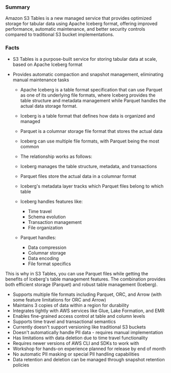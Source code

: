 ### Summary
Amazon S3 Tables is a new managed service that provides optimized storage for tabular data using Apache Iceberg format, offering improved performance, automatic maintenance, and better security controls compared to traditional S3 bucket implementations.

### Facts
- S3 Tables is a purpose-built service for storing tabular data at scale, based on Apache Iceberg format

- Provides automatic compaction and snapshot management, eliminating manual maintenance tasks

    - Apache Iceberg is a table format specification that can use Parquet as one of its underlying file formats, where Iceberg provides the table structure and metadata management while Parquet handles the actual data storage format.

  - Iceberg is a table format that defines how data is organized and managed
  - Parquet is a columnar storage file format that stores the actual data
  - Iceberg can use multiple file formats, with Parquet being the most common
  - The relationship works as follows:
  - Iceberg manages the table structure, metadata, and transactions
  - Parquet files store the actual data in a columnar format
  - Iceberg's metadata layer tracks which Parquet files belong to which table
  - Iceberg handles features like:
    - Time travel
    - Schema evolution
    - Transaction management
    - File organization
  - Parquet handles:
    - Data compression
    - Columnar storage
    - Data encoding
    - File format specifics

This is why in S3 Tables, you can use Parquet files while getting the benefits of Iceberg's table management features. The combination provides both efficient storage (Parquet) and robust table management (Iceberg).


- Supports multiple file formats including Parquet, ORC, and Arrow (with some feature limitations for ORC and Arrow)
- Maintains 3 copies of data within a region for durability
- Integrates tightly with AWS services like Glue, Lake Formation, and EMR
- Enables fine-grained access control at table and column levels
- Supports time travel and transactional semantics
- Currently doesn't support versioning like traditional S3 buckets
- Doesn't automatically handle PII data - requires manual implementation
- Has limitations with data deletion due to time travel functionality
- Requires newer versions of AWS CLI and SDKs to work with
- Workshop for hands-on experience planned for release by end of month
- No automatic PII masking or special PII handling capabilities
- Data retention and deletion can be managed through snapshot retention policies
